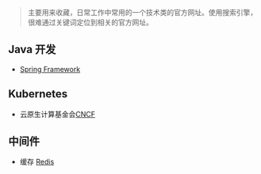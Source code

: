 > 主要用来收藏，日常工作中常用的一个技术类的官方网址。使用搜索引擎，很难通过关键词定位到相关的官方网址。

## Java 开发
+ [Spring Framework](https://spring.io/)

## Kubernetes
+ 云原生计算基金会[CNCF](https://www.cncf.io)

## 中间件
+ 缓存 [Redis](https://redis.io)

